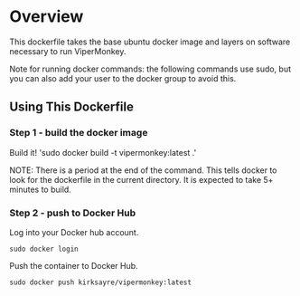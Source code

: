 # Overview

This dockerfile takes the base ubuntu docker image and layers on
software necessary to run ViperMonkey. 

Note for running docker commands: the following commands use sudo, but
you can also add your user to the docker group to avoid this.

## Using This Dockerfile

### Step 1 - build the docker image
Build it!  'sudo docker build -t vipermonkey:latest .'

NOTE: There is a period at the end of the command.  This tells docker
to look for the dockerfile in the current directory.  It is expected
to take 5+ minutes to build.

### Step 2 - push to Docker Hub

Log into your Docker hub account.

```
sudo docker login
```

Push the container to Docker Hub.

```
sudo docker push kirksayre/vipermonkey:latest
```

